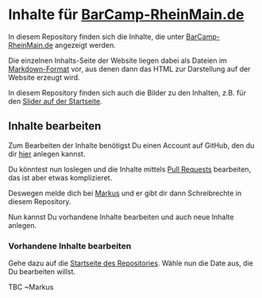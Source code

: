 # Inhalte für [BarCamp-RheinMain.de](http://www.barcamp-rheinmain.de)

In diesem Repository finden sich die Inhalte, die unter [BarCamp-RheinMain.de](http://www.barcamp-rheinmain.de) angezeigt werden.

Die einzelnen Inhalts-Seite der Website liegen dabei als Dateien im [Markdown-Format](http://daringfireball.net/projects/markdown/) vor, aus 
denen dann das HTML zur Darstellung auf der Website erzeugt wird.

In diesem Repository finden sich auch die Bilder zu den Inhalten, z.B. für den [Slider auf der Startseite](/Slider/Index.md).

## Inhalte bearbeiten

Zum Bearbeiten der Inhalte benötigst Du einen Account auf GitHub, den du dir [hier](https://github.com/signup/free) anlegen kannst.

Du könntest nun loslegen und die Inhalte mittels [Pull Requests](https://help.github.com/articles/using-pull-requests) bearbeiten, das ist aber etwas komplizieret.

Deswegen melde dich bei [Markus](https://github.com/tacker/) und er gibt dir dann Schreibrechte in diesem Repository.

Nun kannst Du vorhandene Inhalte bearbeiten und auch neue Inhalte anlegen.

### Vorhandene Inhalte bearbeiten

Gehe dazu auf die [Startseite des Repositories](https://github.com/BCRM/www-content). Wähle nun die Date aus, die Du bearbeiten willst.

TBC ~Markus
